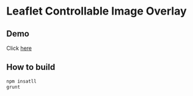 # Leaflet Controllable Image Overlay

## Demo

Click [here](https://cdn.rawgit.com/agate/Leaflet.controllable-image-overlay/master/demo/index.html)

## How to build

```bash
npm insatll
grunt
```
